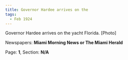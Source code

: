 ```yaml
---  
title: Governor Hardee arrives on the  
tags:  
  - Feb 1924  
---  
```

  
Governor Hardee arrives on the yacht Florida. [Photo]  
  
Newspapers: **Miami Morning News or The Miami Herald**  
  
Page: **1**, Section: **N/A** 
